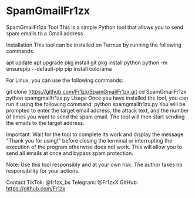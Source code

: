 # SpamGmailFr1zx

SpamGmailFr1zx Tool
This is a simple Python tool that allows you to send spam emails to a Gmail address.

Installation
This tool can be installed on Termux by running the following commands:

apt update
apt upgrade
pkg install git
pkg install python
python -m ensurepip --default-pip
pip install colorama

For Linux, you can use the following commands:

git clone https://github.com/Fr1zx/SpamGmailFr1zx.git
cd SpamGmailFr1zx
python spamgmailfr1zx.py
Usage
Once you have installed the tool, you can run it using the following command:
python spamgmailfr1zx.py
You will be prompted to enter the target email address, the attack text, and the number of times you want to send the spam email. The tool will then start sending the emails to the target address.


Important: Wait for the tool to complete its work and display the message "Thank you for using!" 
before closing the terminal or interrupting the execution of the program otherwise does not work. 
This will allow you to send all emails at once and bypass spam protection.


Note: Use this tool responsibly and at your own risk. The author takes no responsibility for your actions.

Contact
TikTok: @fr1zx_bs
Telegram: @Fr1zxX
GitHub: https://github.com/Fr1zx
